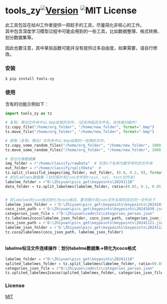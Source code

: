 # tools_zy[![Version][version-badge]][version-link] ![MIT License][license-badge]


此工具包旨在给AI工作者提供一把趁手的工具，尽量简化非核心的工作。\
其中包含深度学习模型过程中可能会用到的一些工具，比如数据整理、格式转换、划分数据集等。

因此也要注意，其中某些函数可能并没有提供过多自由度，如果需要，请自行修改。

### 安装

```bash
$ pip install tools-zy
```

### 使用

含有的功能示例如下：
```python
import tools_zy as tz

# 复制、移动文件夹中以.bmp结尾的文件。（还支持指定文件名，支持递归操作）
tz.copy_file("/home/org_folder", "/home/new_folder", format=".bmp")
tz.move_file("/home/org_folder", "/home/new_folder", format=".bmp")

# 获取（复制、移动）文件夹中以.bmp结尾的一些随机文件。
tz.copy_some_random_files("/home/org_folder", "/home/new_folder", 1000, format='.bmp')
tz.move_some_random_files("/home/org_folder", "/home/new_folder", 1000, format='.bmp')

# 划分分类数据集
img_folder = r"/home/classify/rawData"  # 包含n个名称为数字序列的文件夹
out_folder = r"/home/classify/splitData"  # 
tz.split_classifid_images(img_folder, out_folder, (0.8, 0.2, 0), format=".bmp")
# 划分lablmes数据集 (划分图片和json文件到train, val, test文件夹)
labelme_folder = r"D:\Zhiyuan\pics_get\keypoints\20241118"
data_folder = tz.split_labelmes(labelme_folder, ratio=(0.85, 0.1, 0.05), format=".bmp")


# 将labelme的json格式转化为coco格式，要求图片和json文件名相同且在同一文件夹下
labelme_json_folder = r'D:\Zhiyuan\pics_get\keypoints\keypoints\20241030' 
coco_json_path = r'D:\Zhiyuan\pics_get\keypoints\keypoints\20241030.json'
categories_json_file = r"D:\Zhiyuan\code\tz\categories_person.json"
tz.labelmes2coco(labelme_json_folder, coco_json_path, categories_json_file, bbox=[1, 1, 511, 1023])
coco_json_path = r'D:\Zhiyuan\pics_get\keypoints\keypoints\20241121.json'
labelme_json_folder = r'D:\Zhiyuan\pics_get\keypoints\keypoints\20241121'
tz.coco2labelmes(coco_json_path, labelme_json_folder)



```
#### labelme标注文件连续操作：划分labelme数据集->转化为coco格式
```python
labelme_folder = r"D:\Zhiyuan\pics_get\keypoints\20241118"
splited_labelmes_folder = tz.split_labelmes(labelme_folder, ratio=(0.85, 0.1, 0.05), format='.bmp')
categories_json_file = r"D:\Zhiyuan\code\tz\categories_person.json"
tz.splited_labelmes2cocos(splited_labelmes_folder, categories_json_file=categories_json_file)
```


### License

[MIT](https://github.com/wzy-777/tools_zy/blob/main/LICENSE)


[version-badge]:   https://img.shields.io/badge/version-0.1-brightgreen.svg
[version-link]:    https://pypi.org/project/tools-zy/
[license-badge]:   https://img.shields.io/github/license/pythonml/douyin_image.svg